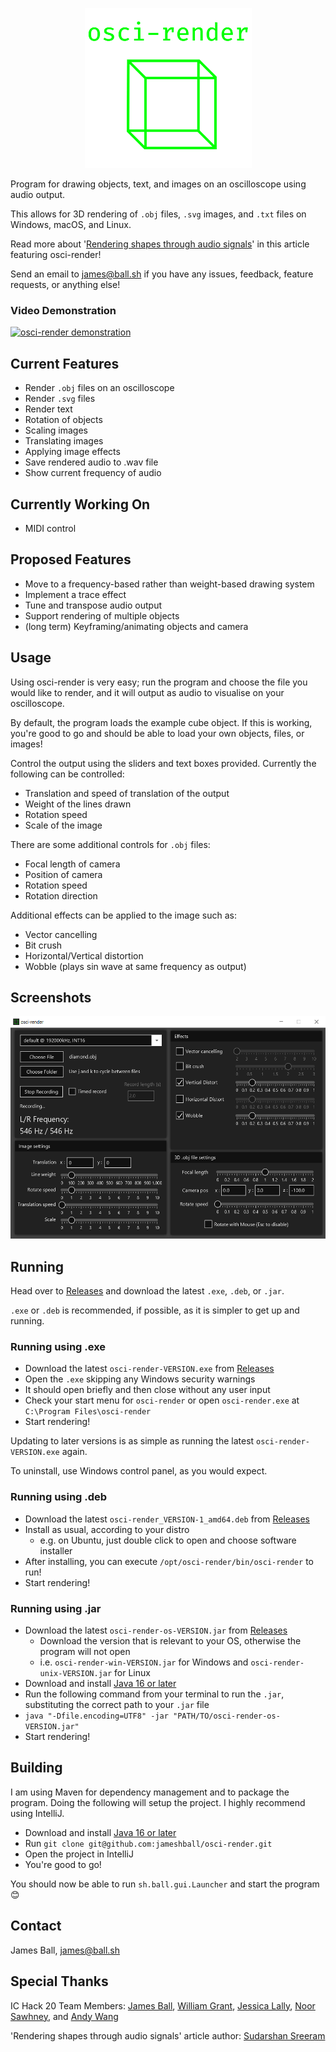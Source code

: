 <p align="center">
  <img width="267" height="256" src="osci.png" />
</p>

Program for drawing objects, text, and images on an oscilloscope using audio output.

This allows for 3D rendering of `.obj` files, `.svg` images, and `.txt` files on Windows, macOS, and Linux.

Read more about '[Rendering shapes through audio signals](https://felixonline.co.uk/issue/1773/science/rendering-shapes-through-audio-signals)' in this article featuring osci-render!

Send an email to [james@ball.sh](mailto:james@ball.sh) if you have any issues, feedback, feature requests, or anything else!

### Video Demonstration

[![osci-render demonstration](https://img.youtube.com/vi/feQzC_Tz5K4/0.jpg)](https://www.youtube.com/watch?v=feQzC_Tz5K4)

## Current Features

- Render `.obj` files on an oscilloscope
- Render `.svg` files
- Render text
- Rotation of objects
- Scaling images
- Translating images
- Applying image effects
- Save rendered audio to .wav file
- Show current frequency of audio

## Currently Working On

- MIDI control

## Proposed Features

- Move to a frequency-based rather than weight-based drawing system
- Implement a trace effect
- Tune and transpose audio output
- Support rendering of multiple objects
- (long term) Keyframing/animating objects and camera

## Usage

Using osci-render is very easy; run the program and choose the file you would like to render, and it will output as audio to visualise on your oscilloscope.

By default, the program loads the example cube object. If this is working, you're good to go and should be able to load your own objects, files, or images!

Control the output using the sliders and text boxes provided. Currently the following can be controlled:

- Translation and speed of translation of the output
- Weight of the lines drawn
- Rotation speed
- Scale of the image

There are some additional controls for `.obj` files:

- Focal length of camera
- Position of camera
- Rotation speed
- Rotation direction

Additional effects can be applied to the image such as:

- Vector cancelling
- Bit crush
- Horizontal/Vertical distortion
- Wobble (plays sin wave at same frequency as output)

## Screenshots

<img width="524px" height="356px" src="gui.png">

## Running

Head over to [Releases](https://github.com/jameshball/osci-render/releases) and download the latest `.exe`, `.deb`, or `.jar`.

`.exe` or `.deb` is recommended, if possible, as it is simpler to get up and running.

### Running using .exe

- Download the latest `osci-render-VERSION.exe` from [Releases](https://github.com/jameshball/osci-render/releases)
- Open the `.exe` skipping any Windows security warnings
- It should open briefly and then close without any user input
- Check your start menu for `osci-render` or open `osci-render.exe` at `C:\Program Files\osci-render`
- Start rendering!

Updating to later versions is as simple as running the latest `osci-render-VERSION.exe` again.

To uninstall, use Windows control panel, as you would expect.

### Running using .deb

- Download the latest `osci-render_VERSION-1_amd64.deb` from [Releases](https://github.com/jameshball/osci-render/releases)
- Install as usual, according to your distro
  - e.g. on Ubuntu, just double click to open and choose software installer
- After installing, you can execute `/opt/osci-render/bin/osci-render` to run!
- Start rendering!

### Running using .jar

- Download the latest `osci-render-os-VERSION.jar` from [Releases](https://github.com/jameshball/osci-render/releases)
  - Download the version that is relevant to your OS, otherwise the program will not open
  - i.e. `osci-render-win-VERSION.jar` for Windows and `osci-render-unix-VERSION.jar` for Linux
- Download and install [Java 16 or later](https://www.oracle.com/java/technologies/javase-jdk16-downloads.html)
- Run the following command from your terminal to run the `.jar`, substituting the correct path to your `.jar` file 
- `java "-Dfile.encoding=UTF8" -jar "PATH/TO/osci-render-os-VERSION.jar"`
- Start rendering!

## Building

I am using Maven for dependency management and to package the program. Doing the following will setup the project. I highly recommend using IntelliJ.

- Download and install [Java 16 or later](https://www.oracle.com/java/technologies/javase-jdk16-downloads.html)
- Run `git clone git@github.com:jameshball/osci-render.git`
- Open the project in IntelliJ
- You're good to go!

You should now be able to run `sh.ball.gui.Launcher` and start the program 😊

## Contact

James Ball, [james@ball.sh](mailto:james@ball.sh)

## Special Thanks

IC Hack 20 Team Members: [James Ball](https://github.com/jameshball), [William Grant](https://github.com/wdhg), [Jessica Lally](https://github.com/jessicalally), [Noor Sawhney](https://github.com/noor-gate), and [Andy Wang](https://github.com/cbeuw)

'Rendering shapes through audio signals' article author: [Sudarshan Sreeram](https://github.com/Sudarshan-Sreeram)
